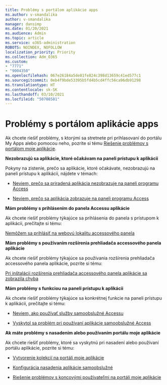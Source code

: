 ```yaml
---
title: Problémy s portálom aplikácie apps
ms.author: v-smandalika
author: v-smandalika
manager: dansimp
ms.date: 01/20/2021
ms.audience: Admin
ms.topic: article
ms.service: o365-administration
ROBOTS: NOINDEX, NOFOLLOW
localization_priority: Priority
ms.collection: Adm_O365
ms.custom:
- "7771"
- "9004350"
ms.openlocfilehash: 067e26184a5de81fe824c398d13659c41ed577c1
ms.sourcegitcommit: 0eb4f9bde53395b5fd4b5cd4ffc56ca96db91298
ms.translationtype: HT
ms.contentlocale: sk-SK
ms.lasthandoff: 03/10/2021
ms.locfileid: "50708581"
---
```

# <a name="myapps-portal-issues"></a>Problémy s portálom aplikácie apps

Ak chcete riešiť problémy, s ktorými sa stretnete pri prihlasovaní do portálu My Apps alebo pomocou neho, pozrite si tému [Riešenie problémov s portálom moje aplikácie](https://docs.microsoft.com/azure/active-directory/user-help/my-apps-portal-end-user-troubleshoot).

**Nezobrazujú sa aplikácie, ktoré očakávam na paneli prístupu k aplikácii**

Pokyny na zistenie, prečo sa aplikácie, ktoré očakávate, nezobrazujú na paneli prístupu k aplikácii, nájdete v témach:

- [Neviem, prečo sa priradená aplikácia nezobrazuje na paneli programu Access](https://docs.microsoft.com/azure/active-directory/manage-apps/application-sign-in-other-problem-access-panel)
     
- [Neviem, prečo sa aplikácia zobrazuje na paneli programu Access](https://docs.microsoft.com/azure/active-directory/manage-apps/application-sign-in-other-problem-access-panel)

**Mám problémy s prihlásením do panela Accessu aplikácie**

Ak chcete riešiť problémy týkajúce sa prihlásenia do panela s prístupom k aplikácii, prečítajte si tému:

[Nemôžem sa prihlásiť na webovú lokalitu accessového panela](https://docs.microsoft.com/azure/active-directory/manage-apps/application-sign-in-other-problem-access-panel)

**Mám problémy s používaním rozšírenia prehliadača accessového panela aplikácie**

Ak chcete riešiť problémy týkajúce sa používania rozšírenia prehliadača accessového panela aplikácie, pozrite si tému:

[Pri inštalácii rozšírenia prehliadača accessového panela aplikácie sa zobrazila chyba](https://docs.microsoft.com/azure/active-directory/application-access-panel-extension-problem-installing/)

**Mám problémy s funkciou na paneli prístupu k aplikácii**

Ak chcete riešiť problémy týkajúce sa konkrétnej funkcie na paneli prístupu k aplikácii, prečítajte si tému:

- [Neviem, ako používať služby samoobslužné Accessu](https://docs.microsoft.com/azure/active-directory/manage-apps/access-panel-manage-self-service-access) 

- [Vyskytol sa problém pri používaní aplikácie samoobslužné Access](https://docs.microsoft.com/azure/active-directory/manage-apps/access-panel-manage-self-service-access)
    
**Ak máte problémy s nasadením alebo používaním portálu moje aplikácie**

Ak chcete riešiť problémy, ktoré sa vyskytnú pri nasadení alebo používaní portálu aplikácie, pozrite si tému:

- [Vytvorenie kolekcií na portáli moje aplikácie](https://docs.microsoft.com/azure/active-directory/manage-apps/access-panel-collections) 
    
- [Konfigurácia nasadenia aplikácie samoobslužné](https://docs.microsoft.com/azure/active-directory/manage-apps/manage-self-service-access)
     
- [Riešenie problémov s koncovými používateľmi na portáli moje aplikácie](https://docs.microsoft.com/azure/active-directory/user-help/my-apps-portal-end-user-troubleshoot)



